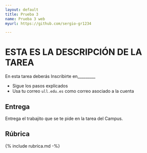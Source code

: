 ```yaml
---
layout: default
title: Prueba 3
name: Prueba 3 web
myurl: https://github.com/sergio-gr1234

---
```


# ESTA ES LA DESCRIPCIÓN DE LA TAREA

En esta tarea deberás Inscribirte en_________
* Sigue los pasos explicados 
* Usa tu correo `ull.edu.es` como correo asociado a la cuenta

## Entrega

Entrega el trabajito que se te pide en la tarea del Campus. 

## Rúbrica

{% include rubrica.md -%}
